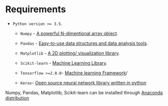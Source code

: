# Requirements

* `Python version >= 3.5`.
    * `Numpy` - [A powerful N-dimentional array object](https://numpy.org/).
    * `Pandas` - [Easy-to-use data structures and data analysis tools](https://pandas.pydata.org/).
    * `Matplotlib` - [A 2D plotting/ visualization library](https://matplotlib.org/).
    * `Scikit-learn` - [Machine Learning Library](https://scikit-learn.org/stable/).

    * `Tensorflow >=2.0.0`- [Machine learning Framework](https://www.tensorflow.org/)/
    * `Keras`- [Open source neural network library written in python](https://keras.io)


Numpy, Pandas, Matplotlib, Scikit-learn can be installed through [Anaconda distribution](https://www.anaconda.com/distribution/)
